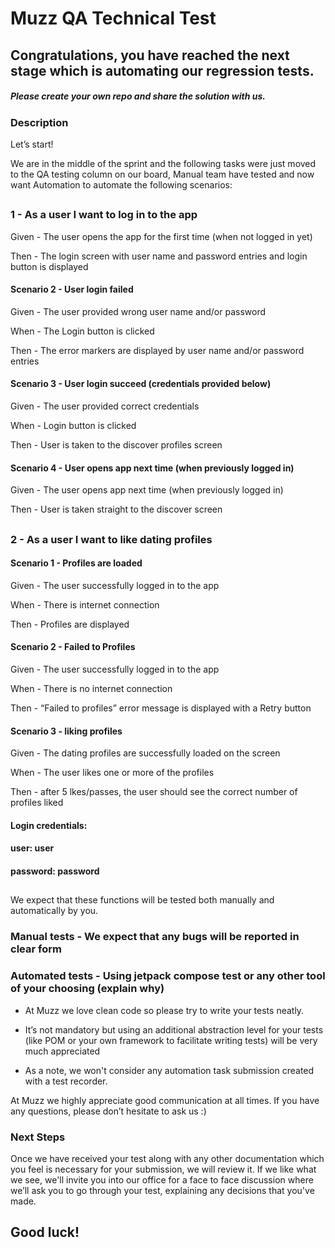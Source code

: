 # Muzz QA Technical Test
## Congratulations, you have reached the next stage which is automating our regression tests.
##### Please create your own repo and share the solution with us.

### Description
Let’s start!

We are in the middle of the sprint and the following tasks were just moved to the QA testing column on our board, Manual team have tested and now want Automation to automate the following scenarios:

##
### 1 - As a user I want to log in to the app

Given - The user opens the app for the first time (when not logged in yet)

Then - The login screen with user name and password entries and login button is displayed

#### Scenario 2 - User login failed

Given - The user provided wrong user name and/or password

When - The Login button is clicked

Then - The error markers are displayed by user name and/or password entries

#### Scenario 3 - User login succeed (credentials provided below)

Given - The user provided correct credentials

When - Login button is clicked

Then - User is taken to the discover profiles screen

#### Scenario 4 - User opens app next time (when previously logged in)

Given - The user opens app next time (when previously logged in)

Then - User is taken straight to the discover screen

 ##

### 2 - As a user I want to like dating profiles

#### Scenario 1 - Profiles are loaded

Given - The user successfully logged in to the app

When - There is internet connection

Then - Profiles are displayed

#### Scenario 2 - Failed to Profiles

Given - The user successfully logged in to the app

When - There is no internet connection

Then - “Failed to profiles” error message is displayed with a Retry button

#### Scenario 3 - liking profiles

Given - The dating profiles are successfully loaded on the screen

When - The user likes one or more of the profiles

Then - after 5 lkes/passes, the user should see the correct number of profiles liked

#### Login credentials:
#### user: user
#### password: password

##

We expect that these functions will be tested both manually and automatically by you.

### Manual tests - We expect that any bugs will be reported in clear form

### Automated tests - Using jetpack compose test or any other tool of your choosing (explain why)

* At Muzz we love clean code so please try to write your tests neatly.

* It’s not mandatory but using an additional abstraction level for your tests (like POM or your own framework to facilitate writing tests) will be very much appreciated

* As a note, we won't consider any automation task submission created with a test recorder.

At Muzz we highly appreciate good communication at all times. If you have any questions, please don’t hesitate to ask us :)

### Next Steps
Once we have received your test along with any other documentation which you feel is necessary for your submission, we will review it. If we like what we see, we'll invite you into our office for
a face to face discussion where we’ll ask you to go through your test, explaining any decisions that you've made.

## Good luck!
